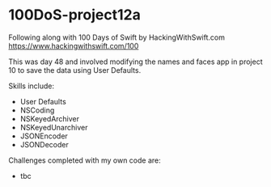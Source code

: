 # 100DoS-project12a

Following along with 100 Days of Swift by HackingWithSwift.com https://www.hackingwithswift.com/100

This was day 48 and involved modifying the names and faces app in project 10 to save the data using User Defaults.

Skills include:
- User Defaults
- NSCoding
- NSKeyedArchiver
- NSKeyedUnarchiver 
- JSONEncoder
- JSONDecoder

Challenges completed with my own code are:
- tbc
